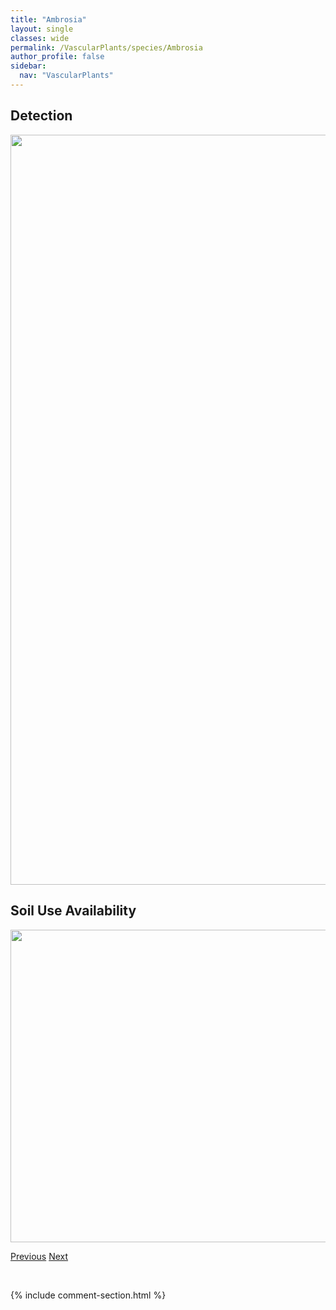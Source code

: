 ```yaml
---
title: "Ambrosia"
layout: single
classes: wide
permalink: /VascularPlants/species/Ambrosia
author_profile: false
sidebar:
  nav: "VascularPlants"
---
```


<h2>Detection</h2>

<a href="https://drive.google.com/uc?export=view&id=1K1Bm9GnIyHRumyHDFyp5tR7uWXRXaRQ-">
<img src="https://drive.google.com/uc?export=view&id=1K1Bm9GnIyHRumyHDFyp5tR7uWXRXaRQ-" height = "1200" width = "800">
</a>


<h2>Soil Use Availability</h2>

<a href="https://drive.google.com/uc?export=view&id=1qy0QDcR8z9VcFffGw4S9zjmPYh0nmatB">
<img src="https://drive.google.com/uc?export=view&id=1qy0QDcR8z9VcFffGw4S9zjmPYh0nmatB" height = "500" width = "1000">
</a>


<a href="/DevelopmentWebsite/VascularPlants/species/AmaranthusRetroflexus" class="pagination--pager" title="Amaranthus retroflexus">Previous</a> <a href="/DevelopmentWebsite/VascularPlants/species/AmelanchierAlnifolia" class="pagination--pager" title="Amelanchier alnifolia">Next</a>

<p>&nbsp;</p>

{% include comment-section.html %}
